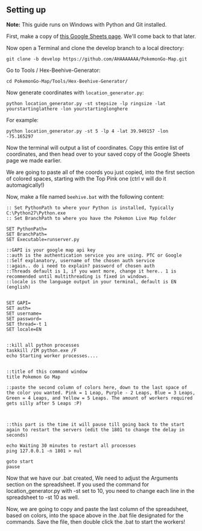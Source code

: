 ## Setting up

**Note:** This guide runs on Windows with Python and Git installed.

First, make a copy of [this Google Sheets page](https://docs.google.com/spreadsheets/d/1Uh4VITpCciSy8pRh9I7OZuNiM-LizyBJcU7WR8oi7yY/edit#gid=263691484). We'll come back to that later.

Now open a Terminal and clone the develop branch to a local directory:

```
git clone -b develop https://github.com/AHAAAAAAA/PokemonGo-Map.git
```

Go to Tools / Hex-Beehive-Generator:

```
cd PokemonGo-Map/Tools/Hex-Beehive-Generator/
```

Now generate coordinates with `location_generator.py`:

```
python location_generator.py -st stepsize -lp ringsize -lat yourstartinglathere -lon yourstartinglonghere  
```

For example:

```
python location_generator.py -st 5 -lp 4 -lat 39.949157 -lon -75.165297  
```

Now the terminal will output a list of coordinates. Copy this entire list of coordinates, and then head over to your saved copy of the Google Sheets page we made earlier.  

We are going to paste all of the coords you just copied, into the first section of colored spaces, starting with the Top Pink one (ctrl v will do it automagically!)  

Now, make a file named `beehive.bat` with the following content:

```  
:: Set PythonPath to where your Python is installed, Typically C:\Python27\Python.exe  
:: Set BranchPath to where you have the Pokemon Live Map folder  

SET PythonPath=  
SET BranchPath=  
SET Executable=runserver.py  

::GAPI is your google map api key  
::auth is the authentication service you are using. PTC or Google  
::Self explanatory, username of the chosen auth service  
::again.. do i need to explain? password of chosen auth  
::Threads default is 1, if you want more, change it here.. 1 is recommended until multithreading is fixed in windows.  
::locale is the language output in your terminal, default is EN (english)  


SET GAPI=  
SET auth=  
SET username=  
SET password=  
SET thread=-t 1  
SET locale=EN  


::kill all python processes  
taskkill /IM python.exe /F
echo Starting worker processes....


::title of this command window  
title Pokemon Go Map

::paste the second column of colors here, down to the last space of the color you wanted. Pink = 1 Leap, Purple - 2 Leaps, Blue = 3 Leaps, Green = 4 Leaps, and Yellow = 5 Leaps. The amount of workers required gets silly after 5 Leaps :P)  



::this part is the time it will pause till going back to the start again to restart the servers (edit the 1801 to change the delay in seconds)  

echo Waiting 30 minutes to restart all processes  
ping 127.0.0.1 -n 1801 > nul  

goto start  
pause  
```

Now that we have our .bat created, We need to adjust the Arguments section on the spreadsheet. If you used the command for location_generator.py with -st set to 10, you need to change each line in the spreadsheet to -st 10 as well.

Now, we are going to copy and paste the last column of the spreadsheet, based on colors, into the space above in the .bat file designated for the commands. Save the file, then double click the .bat to start the workers!